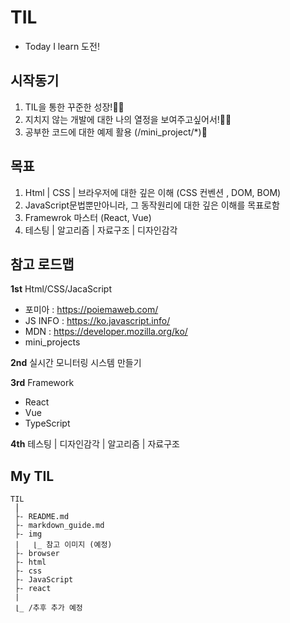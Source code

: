 # TIL

- Today I learn 도전!

## 시작동기

1. TIL을 통한 꾸준한 성장!🙋‍♀️
2. 지치지 않는 개발에 대한 나의 열정을 보여주고싶어서!👩‍💻
3. 공부한 코드에 대한 예제 활용 (/mini_project/\*)📄

## 목표

1. Html | CSS | 브라우저에 대한 깊은 이해
   (CSS 컨벤션 , DOM, BOM)
2. JavaScript문법뿐만아니라, 그 동작원리에 대한 깊은 이해를 목표로함
3. Framewrok 마스터 (React, Vue)
4. 테스팅 | 알고리즘 | 자료구조 | 디자인감각

## 참고 로드맵

**1st** Html/CSS/JacaScript

- 포미아 : https://poiemaweb.com/
- JS INFO : https://ko.javascript.info/
- MDN : https://developer.mozilla.org/ko/
- mini_projects

**2nd** 실시간 모니터링 시스템 만들기

**3rd** Framework

- React
- Vue
- TypeScript

**4th** 테스팅 | 디자인감각 | 알고리즘 | 자료구조

## My TIL

```
TIL
 ⎮
 ├- README.md
 ├- markdown_guide.md
 ├- img
 |   ⌊_ 참고 이미지 (예정)
 ├- browser
 ├- html
 ├- css
 ├- JavaScript
 ├- react
 |
 ⌊_ /추후 추가 예정

```
